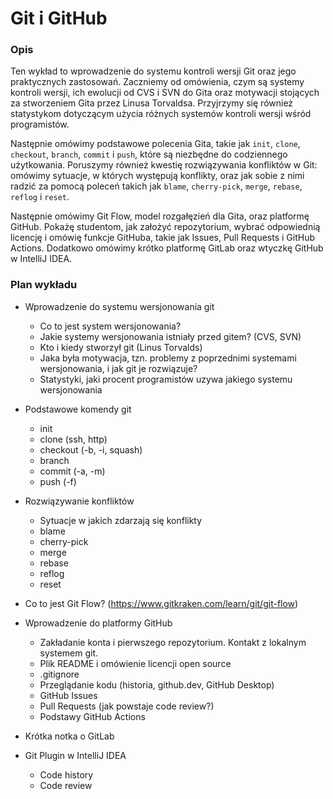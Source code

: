 # Git i GitHub

### Opis
Ten wykład to wprowadzenie do systemu kontroli wersji Git oraz jego praktycznych zastosowań. Zaczniemy od omówienia, czym są systemy kontroli wersji, ich ewolucji od CVS i SVN do Gita oraz motywacji stojących za stworzeniem Gita przez Linusa Torvaldsa. Przyjrzymy się również statystykom dotyczącym użycia różnych systemów kontroli wersji wśród programistów.

Następnie omówimy podstawowe polecenia Gita, takie jak `init`, `clone`, `checkout`, `branch`, `commit` i `push`, które są niezbędne do codziennego użytkowania. Poruszymy również kwestię rozwiązywania konfliktów w Git: omówimy sytuacje, w których występują konflikty, oraz jak sobie z nimi radzić za pomocą poleceń takich jak `blame`, `cherry-pick`, `merge`, `rebase`, `reflog` i `reset`.

Następnie omówimy Git Flow, model rozgałęzień dla Gita, oraz platformę GitHub. Pokażę studentom, jak założyć repozytorium, wybrać odpowiednią licencję i omówię funkcje GitHuba, takie jak Issues, Pull Requests i GitHub Actions. Dodatkowo omówimy krótko platformę GitLab oraz wtyczkę GitHub w IntelliJ IDEA.

### Plan wykładu

* Wprowadzenie do systemu wersjonowania git
  * Co to jest system wersjonowania?
  * Jakie systemy wersjonowania istniały przed gitem? (CVS, SVN)
  * Kto i kiedy stworzył git (Linus Torvalds)
  * Jaka była motywacja, tzn. problemy z poprzednimi systemami wersjonowania, i jak git je rozwiązuje?
  * Statystyki, jaki procent programistów uzywa jakiego systemu wersjonowania

* Podstawowe komendy git
  * init
  * clone (ssh, http)
  * checkout (-b, -i, squash)
  * branch
  * commit (-a, -m)
  * push (-f)

* Rozwiązywanie konfliktów
  * Sytuacje w jakich zdarzają się konflikty 
  * blame
  * cherry-pick
  * merge
  * rebase
  * reflog
  * reset 

* Co to jest Git Flow? (https://www.gitkraken.com/learn/git/git-flow)

* Wprowadzenie do platformy GitHub
  * Zakładanie konta i pierwszego repozytorium. Kontakt z lokalnym systemem git.
  * Plik README i omówienie licencji open source
  * .gitignore
  * Przeglądanie kodu (historia, github.dev, GitHub Desktop)
  * GitHub Issues
  * Pull Requests (jak powstaje code review?)
  * Podstawy GitHub Actions

* Krótka notka o GitLab

* Git Plugin w IntelliJ IDEA
  * Code history
  * Code review 